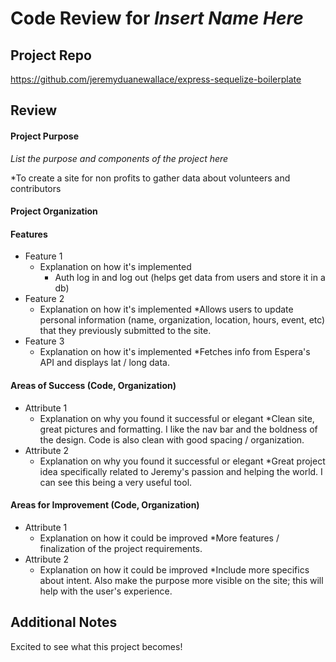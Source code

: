 # Code Review for _Insert Name Here_

## Project Repo

https://github.com/jeremyduanewallace/express-sequelize-boilerplate

## Review

#### Project Purpose

_List the purpose and components of the project here_

*To create a site for non profits to gather data about volunteers and contributors

#### Project Organization

#### Features

* Feature 1
  * Explanation on how it's implemented
    * Auth log in and log out (helps get data from users and store it in a db)
* Feature 2
  * Explanation on how it's implemented
    *Allows users to update personal information (name, organization, location, hours, event, etc) that they previously submitted to the site.
* Feature 3
  * Explanation on how it's implemented
    *Fetches info from Espera's API and displays lat / long data.

#### Areas of Success (Code, Organization)

* Attribute 1
  * Explanation on why you found it successful or elegant
    *Clean site, great pictures and formatting. I like the nav bar and the boldness of the design. Code is also clean with good spacing / organization.
* Attribute 2
  * Explanation on why you found it successful or elegant
    *Great project idea specifically related to Jeremy's passion and helping the world. I can see this being a very useful tool.

#### Areas for Improvement (Code, Organization)

* Attribute 1
  * Explanation on how it could be improved
    *More features / finalization of the project requirements.
* Attribute 2
  * Explanation on how it could be improved
    *Include more specifics about intent. Also make the purpose more visible on the site; this will help with the user's experience.

## Additional Notes

Excited to see what this project becomes!
